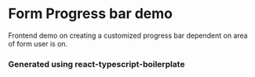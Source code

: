 # Form Progress bar demo

Frontend demo on creating a customized progress bar dependent on area of form user is on.

### Generated using react-typescript-boilerplate
